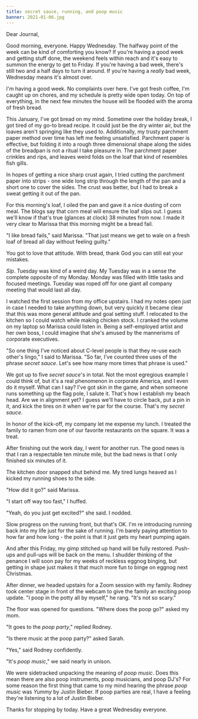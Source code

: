 ```yaml
---
title: secret sauce, running, and poop music
banner: 2021-01-06.jpg
---
```


Dear Journal,

Good morning, everyone.  Happy Wednesday.  The halfway point of the
week can be kind of comforting you know?  If you're having a good week
and getting stuff done, the weekend feels within reach and it's easy
to summon the energy to get to Friday.  If you're having a bad week,
there's still two and a half days to turn it around.  If you're having
a _really_ bad week, Wednesday means it's almost over.

I'm having a good week.  No complaints over here.  I've got fresh
coffee, I'm caught up on chores, and my schedule is pretty wide open
today.  On top of everything, in the next few minutes the house will
be flooded with the aroma of fresh bread.

This January, I've got bread on my mind.  Sometime over the holiday
break, I got tired of my go-to bread recipe.  It could just be the dry
winter air, but the loaves aren't springing like they used to.
Additionally, my trusty parchment paper method over time has left me
feeling unsatisfied.  Parchment paper is effective, but folding it
into a rough three dimensional shape along the sides of the breadpan
is not a ritual I take pleasure in.  The parchment paper crinkles and
rips, and leaves weird folds on the loaf that kind of resembles fish
gills.

In hopes of getting a nice sharp crust again, I tried cutting the
parchment paper into strips - one wide long strip through the length
of the pan and a short one to cover the sides.  The crust was better,
but I had to break a sweat getting it out of the pan.

For this morning's loaf, I oiled the pan and gave it a nice dusting of
corn meal.  The blogs say that corn meal will ensure the loaf slips
out.  I guess we'll know if that's true (glances at clock) 38 minutes
from now.  I made it very clear to Marissa that this morning might be
a bread fail.

"I like bread fails," said Marissa.  "That just means we get to wale
on a fresh loaf of bread all day without feeling guilty."

You got to love that attitude.  With bread, thank God you can still
eat your mistakes.

_Sip_.  Tuesday was kind of a weird day.  My Tuesday was in a sense
the complete opposite of my Monday.  Monday was filled with little
tasks and focused meetings.  Tuesday was roped off for one giant all
company meeting that would last all day.

I watched the first session from my office upstairs.  I had my notes
open just in case I needed to take anything down, but very quickly it
became clear that this was more general attitude and goal setting
stuff.  I relocated to the kitchen so I could watch while making
chicken stock.  I cranked the volume on my laptop so Marissa could
listen in.  Being a self-employed artist and her own boss, I could
imagine that she's amused by the mannerisms of corporate executives.

"So one thing I've noticed about C-level people is that they re-use
each other's lingo," I said to Marissa.  "So far, I've counted three
uses of the phrase _secret sauce_.  Let's see how many more times that
phrase is used."

We got up to five _secret sauce_'s in total.  Not the most egregious
example I could think of, but it's a real phenomenon in corporate
America, and I even do it myself.  What can I say?  I've got skin in
the game, and when someone runs something up the flag pole, I salute
it.  That's how I establish my beach head.  Are we in alignment yet?
I guess we'll have to circle back, put a pin in it, and kick the tires
on it when we're par for the course.  That's my _secret sauce_.

In honor of the kick-off, my company let me expense my lunch.  I
treated the family to ramen from one of our favorite restaurants on
the square.  It was a treat.

After finishing out the work day, I went for another run.  The good
news is that I ran a respectable ten minute mile, but the bad news is
that I only finished six minutes of it.

The kitchen door snapped shut behind me.  My tired lungs heaved as I
kicked my running shoes to the side.

"How did it go?" said Marissa.

"I start off way too fast," I huffed.

"Yeah, do you just get excited?" she said.  I nodded.

Slow progress on the running front, but that's OK.  I'm re introducing
running back into my life just for the sake of running.  I'm barely
paying attention to how far and how long - the point is that it just
gets my heart pumping again.

And after this Friday, my gimp stitched up hand will be fully
restored.  Push-ups and pull-ups will be back on the menu.  I shudder
thinking of the penance I will soon pay for my weeks of reckless
eggnog binging, but getting in shape just makes it that much more fun
to binge on eggnog next Christmas.

After dinner, we headed upstairs for a Zoom session with my family.
Rodney took center stage in front of the webcam to give the family an
exciting poop update.  "I poop in the potty all by myself," he rang.
"It's not so scary."

The floor was opened for questions.  "Where does the poop go?" asked my mom.

"It goes to the _poop party_," replied Rodney.

"Is there music at the poop party?" asked Sarah.

"Yes," said Rodney confidently.

"It's _poop music_," we said nearly in unison.

We were sidetracked unpacking the meaning of _poop music_.  Does this
mean there are also poop instruments, poop musicians, and poop DJ's?
For some reason the first thing that came to my mind hearing the
phrase _poop music_ was _Yummy_ by Justin Bieber.  If poop parties are
real, I have a feeling they're listening to a lot of Justin Bieber.

Thanks for stopping by today.  Have a great Wednesday everyone.
